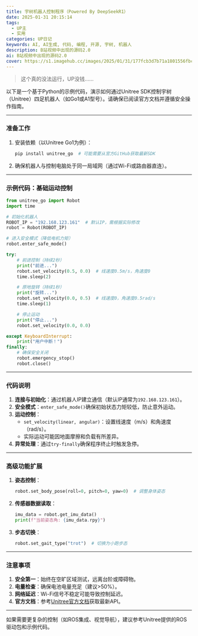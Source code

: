 ```yaml
---
title: 宇树机器人控制程序（Powered By DeepSeekR1）
date: 2025-01-31 20:15:14
tags: 
  - UP主
  - 实用
categories: UP日记
keywords: AI, AI生成, 代码, 编程, 开源, 宇树, 机器人
description: B站视频中出现的源码2.0
ai: B站视频中出现的源码2.0
cover: https://s1.imagehub.cc/images/2025/01/31/177fcb3d7b71a1801556fbc4d62575f9.jpg
---
```



> 这个真的没法运行，UP没钱……

以下是一个基于Python的示例代码，演示如何通过Unitree SDK控制宇树（Unitree）四足机器人（如Go1或A1型号）。请确保已阅读官方文档并遵循安全操作指南。

---

### 准备工作
1. 安装依赖（以Unitree Go1为例）：
   ```bash
   pip install unitree_go  # 可能需要从官方GitHub获取最新SDK
   ```

2. 确保机器人与控制电脑处于同一局域网（通过Wi-Fi或路由器直连）。

---

### 示例代码：基础运动控制
```python
from unitree_go import Robot
import time

# 初始化机器人
ROBOT_IP = "192.168.123.161"  # 默认IP，需根据实际修改
robot = Robot(ROBOT_IP)

# 进入安全模式（降低电机力矩）
robot.enter_safe_mode()

try:
    # 前进控制（持续2秒）
    print("前进...")
    robot.set_velocity(0.5, 0.0)  # 线速度0.5m/s，角速度0
    time.sleep(2)

    # 原地旋转（持续1秒）
    print("旋转...")
    robot.set_velocity(0.0, 0.5)  # 线速度0，角速度0.5rad/s
    time.sleep(1)

    # 停止运动
    print("停止...")
    robot.set_velocity(0.0, 0.0)

except KeyboardInterrupt:
    print("用户中断！")
finally:
    # 确保安全关闭
    robot.emergency_stop()
    robot.close()
```

---

### 代码说明
1. **连接与初始化**：通过机器人IP建立通信（默认IP通常为`192.168.123.161`）。
2. **安全模式**：`enter_safe_mode()`确保初始状态力矩较低，防止意外运动。
3. **运动控制**：
   - `set_velocity(linear, angular)`：设置线速度（m/s）和角速度（rad/s）。
   - 实际运动可能因地面摩擦和负载有所差异。
4. **异常处理**：通过`try-finally`确保程序终止时触发急停。

---

### 高级功能扩展
1. **姿态控制**：
   ```python
   robot.set_body_pose(roll=0, pitch=0, yaw=0)  # 调整身体姿态
   ```

2. **传感器数据读取**：
   ```python
   imu_data = robot.get_imu_data()
   print(f"当前姿态角: {imu_data.rpy}")
   ```

3. **步态切换**：
   ```python
   robot.set_gait_type("trot")  # 切换为小跑步态
   ```

---

### 注意事项
1. **安全第一**：始终在空旷区域测试，远离台阶或障碍物。
2. **电量检查**：确保电池电量充足（建议>50%）。
3. **网络延迟**：Wi-Fi信号不稳定可能导致控制延迟。
4. **官方文档**：参考[Unitree官方文档](https://github.com/unitreerobotics)获取最新API。

---

如果需要更复杂的控制（如ROS集成、视觉导航），建议参考Unitree提供的ROS驱动包和示例代码。
